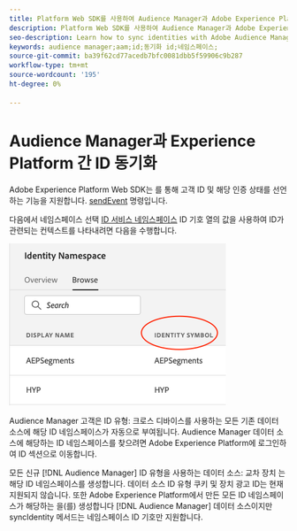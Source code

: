 ```yaml
---
title: Platform Web SDK를 사용하여 Audience Manager과 Adobe Experience Platform 간에 Id 동기화
description: Platform Web SDK를 사용하여 Audience Manager과 Adobe Experience Platform 간에 ID를 동기화하는 방법에 대해 알아봅니다
seo-description: Learn how to sync identities with Adobe Audience Manager with Experience Platform Web SDK
keywords: audience manager;aam;id;동기화 id;네임스페이스;
source-git-commit: ba39f62cd77acedb7bfc0081dbb5f59906c9b287
workflow-type: tm+mt
source-wordcount: '195'
ht-degree: 0%

---
```



# Audience Manager과 Experience Platform 간 ID 동기화

Adobe Experience Platform Web SDK는 를 통해 고객 ID 및 해당 인증 상태를 선언하는 기능을 지원합니다. [sendEvent](./overview.md#syncing-identities) 명령입니다.

다음에서 네임스페이스 선택 [ID 서비스 네임스페이스](../../identity/../identity-service/features/namespaces.md) ID 기호 열의 값을 사용하여 ID가 관련되는 컨텍스트를 나타내려면 다음을 수행합니다.

![네임스페이스 UI 보기](../assets/identity/edge_namespaceUI_identity-symbol.png)

Audience Manager 고객은 ID 유형: 크로스 디바이스를 사용하는 모든 기존 데이터 소스에 해당 ID 네임스페이스가 자동으로 부여됩니다. Audience Manager 데이터 소스에 해당하는 ID 네임스페이스를 찾으려면 Adobe Experience Platform에 로그인하여 ID 섹션으로 이동합니다.

모든 신규 [!DNL Audience Manager] ID 유형을 사용하는 데이터 소스: 교차 장치 는 해당 ID 네임스페이스를 생성합니다. 데이터 소스 ID 유형 쿠키 및 장치 광고 ID는 현재 지원되지 않습니다. 또한 Adobe Experience Platform에서 만든 모든 ID 네임스페이스가 해당하는 을(를) 생성합니다 [!DNL Audience Manager] 데이터 소스이지만 syncIdentity 메서드는 네임스페이스 ID 기호만 지원합니다.
